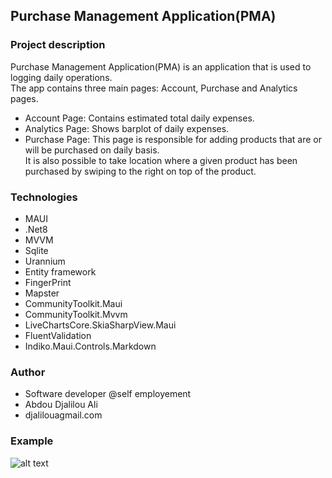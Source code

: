 ## Purchase Management Application(PMA)
### Project description
Purchase Management Application(PMA) is an application that is used to logging daily operations.</br>
The app contains three main pages: Account, Purchase and Analytics pages.
- Account Page: Contains estimated total daily expenses.</br>
- Analytics Page: Shows barplot of daily expenses.</br>
- Purchase Page: This page is responsible for adding products that are or will be purchased on daily basis.</br>
It is also possible to take location where a given product has been purchased by swiping to the right on top of the product.

### Technologies
- MAUI
- .Net8
- MVVM
- Sqlite
- Urannium
- Entity framework
- FingerPrint
- Mapster
- CommunityToolkit.Maui
- CommunityToolkit.Mvvm
- LiveChartsCore.SkiaSharpView.Maui
- FluentValidation
- Indiko.Maui.Controls.Markdown

### Author
- Software developer @self employement
- Abdou Djalilou Ali
- djalilouagmail.com

### Example
![alt text](images/purchase.gif)
